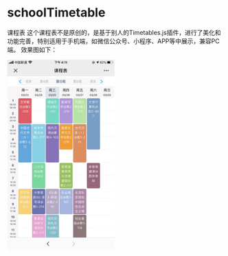 # schoolTimetable
课程表
这个课程表不是原创的，是基于别人的Timetables.js插件，进行了美化和功能完善，特别适用于手机端，如微信公众号、小程序、APP等中展示，兼容PC端。
效果图如下：
<div>
<img width="250" src=https://github.com/mumuxix/schoolTimetable/blob/master/效果图.jpg />
</div>
